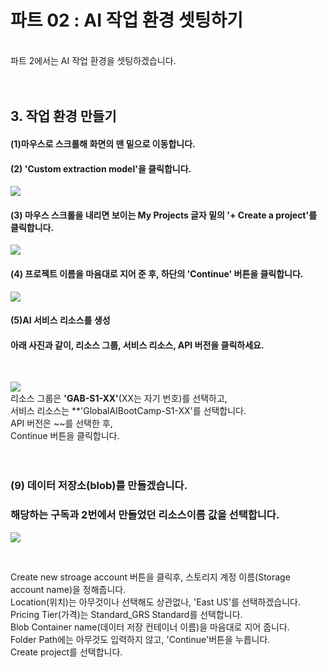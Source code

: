 # 파트 02 : AI 작업 환경 셋팅하기

<br>
파트 2에서는 AI 작업 환경을 셋팅하겠습니다.  
<br>
<br>
<br>

## 3. 작업 환경 만들기
  

#### (1)마우스로 스크롤해 화면의 맨 밑으로 이동합니다.    
#### (2) 'Custom extraction model'을 클릭합니다.  
![](https://github.com/pmj-chosim/azureappdeploy/raw/main/img/9.png)  
  
#### (3) 마우스 스크롤을 내리면 보이는 My Projects 글자 밑의 '+ Create a project'를 클릭합니다.    
![](https://github.com/pmj-chosim/azureappdeploy/raw/main/img/10.png)  
  
#### (4) 프로젝트 이름을 마음대로 지어 준 후, 하단의 'Continue' 버튼을 클릭합니다.  
![](https://github.com/pmj-chosim/azureappdeploy/raw/main/img/11.png)   

#### (5)AI 서비스 리소스를 생성
#### 아래 사진과 같이, 리소스 그룹, 서비스 리소스, API 버전을 클릭하세요.  
<br>

![](https://github.com/pmj-chosim/azureappdeploy/raw/main/img/12.png)    
리소스 그룹은 **'GAB-S1-XX'**(XX는 자기 번호)를 선택하고,  
서비스 리소스는 **'GlobalAIBootCamp-S1-XX'를 선택합니다.  
API 버전은 ~~를 선택한 후,  
Continue 버튼을 클릭합니다.  
<br><br>

### (9) 데이터 저장소(blob)를 만들겠습니다.
### 해당하는 구독과 2번에서 만들었던 리소스이름 값을 선택합니다.
![](https://github.com/pmj-chosim/azureappdeploy/raw/main/img/13.png)    

<br>  

Create new stroage account 버튼을 클릭후, 스토리지 계정 이름(Storage account name)을 정해줍니다.  
Location(위치)는 아무것이나 선택해도 상관없나, 'East US'를 선택하겠습니다.  
Pricing Tier(가격)는 Standard_GRS Standard를 선택합니다.  
Blob Container name(데이터 저장 컨테이너 이름)을 마음대로 지어 줍니다.  
Folder Path에는 아무것도 입력하지 않고, 'Continue'버튼을 누릅니다.  
Create project를 선택합니다.  

<br>

  
